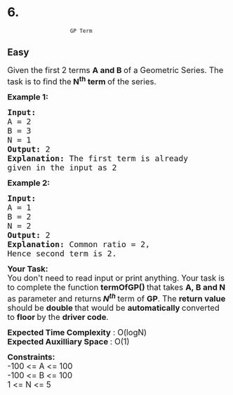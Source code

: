 # 6. 
                        GP Term
##  Easy 
<div class="problem-statement">
                <p></p><p><span style="font-size:18px">Given the first&nbsp;2 terms <strong>A and B </strong>of a Geometric&nbsp;Series. The task is to find the<strong> N<sup>th</sup> term </strong>of the series.</span></p>

<p><span style="font-size:18px"><strong>Example 1:</strong></span></p>

<pre><span style="font-size:18px"><strong>Input:
</strong>A = 2 
B = 3
N = 1
<strong>Output: </strong>2
<strong>Explanation: </strong>The first term is already
given in the input as 2</span></pre>

<p><span style="font-size:18px"><strong>Example 2:</strong></span></p>

<pre><span style="font-size:18px"><strong>Input:
</strong>A = 1
B = 2
N = 2
<strong>Output: </strong>2
<strong>Explanation: </strong>Common ratio = 2,
Hence second term is 2.</span></pre>

<p><span style="font-size:18px"><strong>Your Task:</strong><br>
You don't need to read input or print anything. Your task is to complete the function&nbsp;<strong>termOfGP()&nbsp;</strong>that takes <strong>A,&nbsp;B and N</strong> as parameter<strong> </strong>and returns<strong> </strong><strong><em>N<sup>th</sup></em> </strong>term of <strong>GP</strong>. The <strong>return value </strong>should be <strong>double </strong>that would be <strong>automatically </strong>converted to <strong>floor </strong>by the <strong>driver code</strong>.</span></p>

<p><span style="font-size:18px"><strong>Expected Time Complexity</strong> : O(logN)<br>
<strong>Expected Auxilliary Space </strong>: O(1)</span></p>

<p><span style="font-size:18px"><strong>Constraints:</strong><br>
-100 &lt;= A &lt;= 100<br>
-100 &lt;= B &lt;= 100<br>
1 &lt;= N &lt;= 5</span></p>
 <p></p>
            </div>